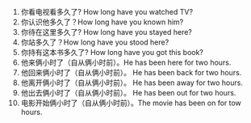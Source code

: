 1. 你看电视看多久了? How long have you watched TV?
2. 你认识他多久了？How long have you known him?
3. 你待在这里多久了? How long have you stayed here?
4. 你站多久了？How long have you stood here?
5. 你持有这本书多久了? How long have you got this book? 
6. 他来俩小时了（自从俩小时前）。He has been here for two hours.
7. 他回来俩小时了（自从俩小时前）。	He has been back for two hours.
8. 他离开俩小时了（自从俩小时前）。	He has been away for two hours.
9. 他出去俩小时了（自从俩小时前）。	He has been out for two hours.
10. 电影开始俩小时了（自从俩小时前）。The movie has been on for tow hours.
                                                                                                                                                                                                                                                                                                                                                                                                                                                                                                                                                                                                                                                                                                                                                                                                                                                                                                                                                                                                                                                                                                                                                                                                                                                                                                                                                                                                                                                                                                                                                                                                                                                                                                                                                                                                                                                                                                                                                                                                                                                                                                                                                                                                                                                                                                                                                                                                                                                                                                                                                                                                                                                                                                                                                                                                                                                                                                                                                                                                                                                                                                                                                                                                                                                                                                                                                                                                                                                                                                                                                                                                                                                                                                                                                                                                                                                                                                                                                                                                                                                                                                                                                                                                                                                                                                                                                                                                                                                                                                                                                                                                                                                                                                                                                                                                                                                       